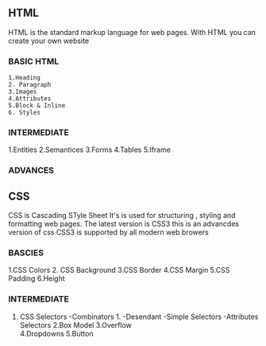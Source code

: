 ## HTML
HTML is the standard markup language for web pages.
    With HTML you can create your own website
 
 ### BASIC HTML
    1.Heading
    2. Paragraph
    3.Images
    4.Attributes
    5.Block & Inline
    6. Styles
 ### INTERMEDIATE
   1.Entities
   2.Semantices
   3.Forms 
   4.Tables
   5.Iframe
 ### ADVANCES


## CSS
CSS is Cascading STyle Sheet 
It's is used for structuring , styling and formatting web pages.
The latest version is CSS3 this is an advancdes version of css 
CSS3 is supported by all modern web browers

### BASCIES
1.CSS Colors
2. CSS Background 
3.CSS Border
4.CSS Margin
5.CSS Padding
6.Height

 ### INTERMEDIATE
 1. CSS Selectors
   -Combinators
         1. 
   -Desendant 
   -Simple Selectors
   -Attributes Selectors
 2.Box Model 
 3.Overflow   
 4.Dropdowns
 5.Button

